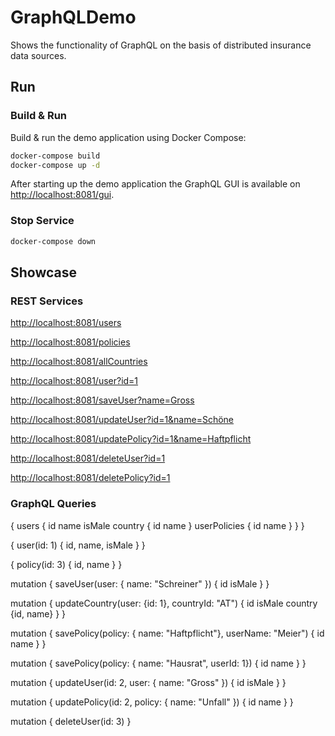 # GraphQLDemo

Shows the functionality of GraphQL on the basis of distributed insurance data sources.

## Run

### Build & Run

Build & run the demo application using Docker Compose:

```bash
docker-compose build
docker-compose up -d
```

After starting up the demo application the GraphQL GUI is available on [http://localhost:8081/gui](http://localhost:8081/gui).

### Stop Service

```bash
docker-compose down
```

## Showcase

### REST Services

[http://localhost:8081/users](http://localhost:8081/users)

[http://localhost:8081/policies](http://localhost:8081/policies)

[http://localhost:8081/allCountries](http://localhost:8081/allCountries)

[http://localhost:8081/user?id=1](http://localhost:8081/user?id=1)

[http://localhost:8081/saveUser?name=Gross](http://localhost:8081/saveUser?name=Gross)

[http://localhost:8081/updateUser?id=1&name=Schöne](http://localhost:8081/updateUser?id=1&name=Schöne)

[http://localhost:8081/updatePolicy?id=1&name=Haftpflicht](http://localhost:8081/updatePolicy?id=1&name=Haftpflicht)

[http://localhost:8081/deleteUser?id=1](http://localhost:8081/deleteUser?id=1)

[http://localhost:8081/deletePolicy?id=1](http://localhost:8081/deletePolicy?id=1)

### GraphQL Queries

{
  users {
    id
    name
    isMale
    country {
      id
      name
    }
    userPolicies {
      id
      name
    }
  }
}

{ user(id: 1) { id, name, isMale } }

{ policy(id: 3) { id, name } }

mutation {
  saveUser(user: { name: "Schreiner" }) {
    id
    isMale
  }
}

mutation {
  updateCountry(user: {id: 1}, countryId: "AT") {
    id
    isMale
    country {id, name}
  }
}

mutation {
  savePolicy(policy: { name: "Haftpflicht"}, userName: "Meier") {
    id
    name
  }
}

mutation {
  savePolicy(policy: { name: "Hausrat", userId: 1}) {
    id
    name
  }
}

mutation {
  updateUser(id: 2, user: { name: "Gross" }) {
    id
    isMale
  }
}

mutation {
  updatePolicy(id: 2, policy: { name: "Unfall" }) {
    id
    name
  }
}

mutation {
  deleteUser(id: 3)
}

